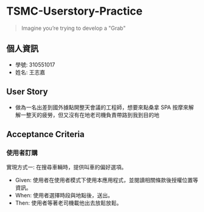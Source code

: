 # TSMC-Userstory-Practice

> Imagine you’re trying to develop a "Grab"

## 個人資訊

- 學號: 310551017
- 姓名: 王志嘉

## User Story

- 做為一名出差到國外據點開整天會議的工程師，想要來點桑拿 SPA 按摩來解解一整天的疲勞，但又沒有在地老司機負責帶路到我到目的地

## Acceptance Criteria

### 使用者訂購

實現方式一: 在搜尋車輛時，提供叫車的偏好選項。

- Given: 使用者在使用者模式下使用本應用程式，並閱讀相關條款後授權位置等資訊。
- When: 使用者選擇時段與地點後，送出。
- Then: 使用者等著老司機載他出去放鬆放鬆。
